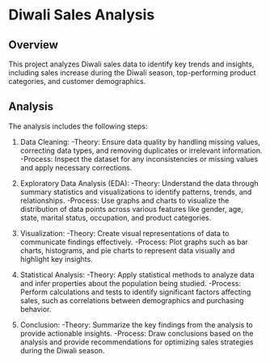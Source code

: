 # Diwali Sales Analysis

## Overview
This project analyzes Diwali sales data to identify key trends and insights, including sales increase during the Diwali season, top-performing product categories, and customer demographics.

## Analysis
The analysis includes the following steps:
1. Data Cleaning:
-Theory: Ensure data quality by handling missing values, correcting data types, and removing duplicates or irrelevant information.
-Process: Inspect the dataset for any inconsistencies or missing values and apply necessary corrections.

3. Exploratory Data Analysis (EDA):
-Theory: Understand the data through summary statistics and visualizations to identify patterns, trends, and relationships.
-Process: Use graphs and charts to visualize the distribution of data points across various features like gender, age, state, marital status, occupation, and product categories.

4. Visualization:
-Theory: Create visual representations of data to communicate findings effectively.
-Process: Plot graphs such as bar charts, histograms, and pie charts to represent data visually and highlight key insights.

5. Statistical Analysis:
-Theory: Apply statistical methods to analyze data and infer properties about the population being studied.
-Process: Perform calculations and tests to identify significant factors affecting sales, such as correlations between demographics and purchasing behavior.

6. Conclusion:
-Theory: Summarize the key findings from the analysis to provide actionable insights.
-Process: Draw conclusions based on the analysis and provide recommendations for optimizing sales strategies during the Diwali season.




